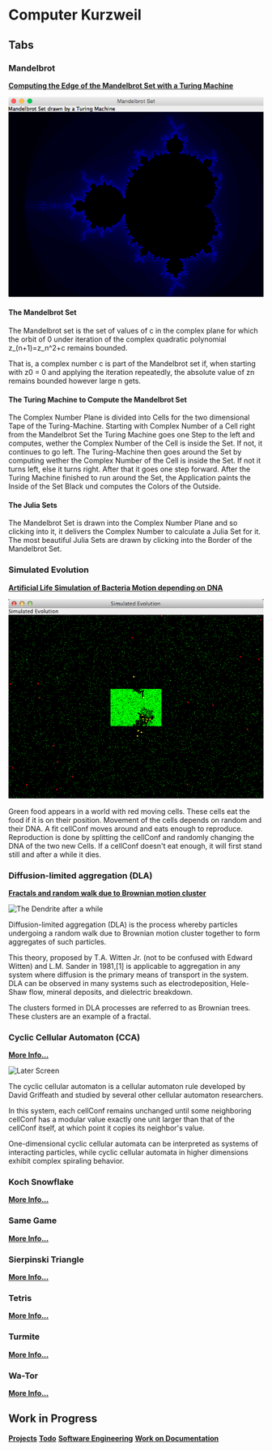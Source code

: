 # Computer Kurzweil

## Tabs

### Mandelbrot

**[Computing the Edge of the Mandelbrot Set with a Turing Machine](docs/tabs/mandelbrot/README.md)**

![Computing the Area outside the Mandelbrot Set](docs/tabs/mandelbrot/img/screen03.png)

#### The Mandelbrot Set

The Mandelbrot set is the set of values of c in the complex plane for which the orbit of 0 
under iteration of the complex quadratic polynomial z_(n+1)=z_n^2+c remains bounded.

That is, a complex number c is part of the Mandelbrot set if, when starting with z0 = 0 
and applying the iteration repeatedly, the absolute value of zn remains bounded 
however large n gets. 

#### The Turing Machine to Compute the Mandelbrot Set
The Complex Number Plane is divided into Cells for the two dimensional Tape of the Turing-Machine.
Starting with Complex Number of a Cell right from the Mandelbrot Set the Turing Machine goes one Step to the left and computes, wether the Complex Number of the Cell is inside the Set. If not, it continues to go left.
The Turing-Machine then goes around the Set by computing wether the Complex Number of the Cell is inside the Set. If not it turns left, else it turns right. After that it goes one step forward.
After the Turing Machine finished to run around the Set, the Application paints the Inside of the Set Black und computes the Colors of the Outside.

#### The Julia Sets
The Mandelbrot Set is drawn into the Complex Number Plane and so clicking into it, it delivers the Complex Number to calculate a Julia Set for it.
The most beautiful Julia Sets are drawn by clicking into the Border of the Mandelbrot Set.

### Simulated Evolution

**[Artificial Life Simulation of Bacteria Motion depending on DNA](docs/tabs/simulatedevolution/README.md)**

![Early Screen](docs/tabs/simulatedevolution/img/screen1.png)

Green food appears in a world with red moving cells. These cells eat the food if it is on their position.
Movement of the cells depends on random and their DNA. A fit cellConf moves around and eats enough to reproduce.
Reproduction is done by splitting the cellConf and randomly changing the DNA of the two new Cells.
If a cellConf doesn't eat enough, it will first stand still and after a while it dies.

### Diffusion-limited aggregation (DLA) 

**[Fractals and random walk due to Brownian motion cluster](docs/tabs/dla/README.md)**

![The Dendrite after a while](docs/tabs/dla/src/main/resources/img/screen2.png)

Diffusion-limited aggregation (DLA) is the process whereby particles undergoing a random walk due to Brownian motion cluster together to form aggregates of such particles.

This theory, proposed by T.A. Witten Jr. (not to be confused with Edward Witten) and L.M. Sander in 1981,[1] is applicable to aggregation
in any system where diffusion is the primary means of transport in the system. DLA can be observed in many systems such as electrodeposition,
Hele-Shaw flow, mineral deposits, and dielectric breakdown.

The clusters formed in DLA processes are referred to as Brownian trees. These clusters are an example of a fractal.

### Cyclic Cellular Automaton (CCA)

**[More Info...](docs/tabs/cca/README.md)**

![Later Screen](docs/tabs/cca/src/main/resources/img/screen2.png)

The cyclic cellular automaton is a cellular automaton rule developed by David Griffeath and studied by several other cellular automaton researchers.

In this system, each cellConf remains unchanged until some neighboring cellConf has a modular value exactly one unit larger than that of the cellConf itself, at which point it copies its neighbor's value.

One-dimensional cyclic cellular automata can be interpreted as systems of interacting particles, while cyclic cellular automata in higher dimensions exhibit complex spiraling behavior.

### Koch Snowflake
**[More Info...](docs/tabs/kochsnowflake/README.md)**

### Same Game
**[More Info...](docs/tabs/samegame/README.md)**

### Sierpinski Triangle
**[More Info...](docs/tabs/sierpinskitriangle/README.md)**

### Tetris
**[More Info...](docs/tabs/tetris/README.md)**

### Turmite
**[More Info...](docs/tabs/turmite/README.md)**

### Wa-Tor
**[More Info...](docs/tabs/wator/README.md)**

## Work in Progress
**[Projects](docs/PROJECTS.md)**
**[Todo](docs/TODO.md)**
**[Software Engineering](docs/ENGINEERING.md)**
**[Work on Documentation](docs/documentation/README.md)**
